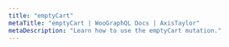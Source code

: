 ```yaml
---
title: "emptyCart"
metaTitle: "emptyCart | WooGraphQL Docs | AxisTaylor"
metaDescription: "Learn how to use the emptyCart mutation."
---
```

